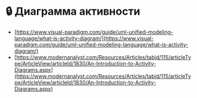 # 🔒 Диаграмма активности

* [https://www.visual-paradigm.com/guide/uml-unified-modeling-language/what-is-activity-diagram/](https://www.visual-paradigm.com/guide/uml-unified-modeling-language/what-is-activity-diagram/)
* [https://www.modernanalyst.com/Resources/Articles/tabid/115/articleType/ArticleView/articleId/1830/An-Introduction-to-Activity-Diagrams.aspx](https://www.modernanalyst.com/Resources/Articles/tabid/115/articleType/ArticleView/articleId/1830/An-Introduction-to-Activity-Diagrams.aspx)
